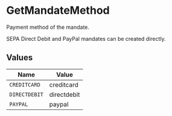 # GetMandateMethod

Payment method of the mandate.

SEPA Direct Debit and PayPal mandates can be created directly.


## Values

| Name          | Value         |
| ------------- | ------------- |
| `CREDITCARD`  | creditcard    |
| `DIRECTDEBIT` | directdebit   |
| `PAYPAL`      | paypal        |